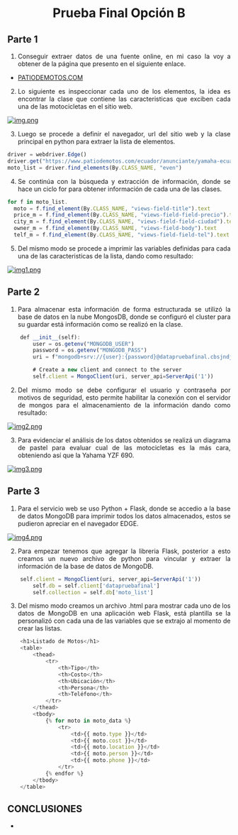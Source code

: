 # <p align="center">Prueba Final Opción B
## Parte 1
1. <p align="justify">Conseguir extraer datos de una fuente online, en mi caso la voy a obtener de la página que presento en el siguiente enlace.
* [PATIODEMOTOS.COM](https://www.patiodemotos.com/ecuador/top/nuevas)

2. <p align="justify">Lo siguiente es inspeccionar cada uno de los elementos, la idea es encontrar la clase que contiene las caracteristicas que exciben cada una de las motocicletas en el sitio web.

[![img.png](https://i.postimg.cc/s2fhKvqh/img.png)](https://postimg.cc/hXwvtPSD)

3. <p align="justify">Luego se procede a definir el navegador, url del sitio web y la clase principal en python para extraer la lista de elementos.
```javascript
driver = webdriver.Edge()
driver.get("https://www.patiodemotos.com/ecuador/anunciante/yamaha-ecuador")
moto_list = driver.find_elements(By.CLASS_NAME, "even")
```
4. <p align="justify"> Se continúa con la búsqueda y extracción de información, donde se hace un ciclo for para obtener información de cada una de las clases.
```javascript
for f in moto_list.
  moto = f.find_element(By.CLASS_NAME, "views-field-title").text
  price_m = f.find_element(By.CLASS_NAME, "views-field-field-precio").text
  city_m = f.find_element(By.CLASS_NAME, "views-field-field-ciudad").text
  owner_m = f.find_element(By.CLASS_NAME, "views-field-body").text
  telf_m = f.find_element(By.CLASS_NAME, "views-field-field-tel").text
```
5. <p align="justify">Del mismo modo se procede a imprimir las variables definidas para cada una de las caracteristicas de la lista, dando como resultado:

[![img1.png](https://i.postimg.cc/RZ9qbM47/img1.png)](https://postimg.cc/RNsMWx3h)

## Parte 2

1. <p align="justify">Para almacenar esta información de forma estructurada se utilizó la base de datos en la nube MongosDB, donde se configuró el cluster para su guardar está información como se realizó en la clase.
```javascript
    def __init__(self):
        user = os.getenv("MONGODB_USER")
        password = os.getenv("MONGODB_PASS")
        uri = f"mongodb+srv://{user}:{password}@datapruebafinal.cbsjndj.mongodb.net/?retryWrites=true&w=majority"

        # Create a new client and connect to the server
        self.client = MongoClient(uri, server_api=ServerApi('1'))
```
2. <p align="justify">Del mismo modo se debe configurar el usuario y contraseña por motivos de seguridad, esto permite habilitar la conexión con el servidor de mongos para el almacenamiento de la información dando como resultado:

[![img2.png](https://i.postimg.cc/pLbPLxTm/img2.png)](https://postimg.cc/MvDC9C1w)

3. <p align="justify">Para evidenciar el análisis de los datos obtenidos se realizá un diagrama de pastel para evaluar cual de las motocicletas es la más cara, obteniendo así que la Yahama YZF 690.

[![img3.png](https://i.postimg.cc/gkYBmTyv/img3.png)](https://postimg.cc/LhbVVvbX)

## Parte 3
1. <p align="justify">Para el servicio web se uso Python + Flask, donde se accedio a la base de datos MongoDB para  imprimir todos los datos almacenados, estos se pudieron apreciar en el navegador EDGE.
[![img4.png](https://i.postimg.cc/NFYyWTHx/img4.png)](https://postimg.cc/k61XS2wV)

2. <p align="justify">Para empezar tenemos que agregar la libreria Flask, posterior a esto creamos un nuevo archivo de python para vincular y extraer la información de la base de datos de MongoDB.
```javascript
    self.client = MongoClient(uri, server_api=ServerApi('1'))
        self.db = self.client['datapruebafinal']
        self.collection = self.db['moto_list']
```
3. <p align="justify">Del mismo modo creamos un archivo .html para mostrar cada uno de los datos de MongoDB en una aplicación web Flask, está plantilla se la personalizó con cada una de las variables que se extrajo al momento de crear las listas.

```javascript
    <h1>Listado de Motos</h1>
    <table>
        <thead>
            <tr>
                <th>Tipo</th>
                <th>Costo</th>
                <th>Ubicación</th>
                <th>Persona</th>
                <th>Teléfono</th>
            </tr>
        </thead>
        <tbody>
            {% for moto in moto_data %}
                <tr>
                    <td>{{ moto.type }}</td>
                    <td>{{ moto.cost }}</td>
                    <td>{{ moto.location }}</td>
                    <td>{{ moto.person }}</td>
                    <td>{{ moto.phone }}</td>
                </tr>
            {% endfor %}
        </tbody>
    </table>
```
## CONCLUSIONES

* <p align="justify">

